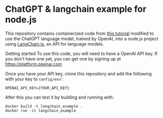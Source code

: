 ChatGPT & langchain example for node.js
=======================================

This repository contains containerized code from [this tutorial](https://langchainers.hashnode.dev/getting-started-with-langchainjs) modified to use the ChatGPT language model, trained by OpenAI, into a node.js project using [LangChain.js](https://github.com/hwchase17/langchainjs), an API for language models.

Getting started
To use this code, you will need to have a OpenAI API key. If you don't have one yet, you can get one by signing up at https://platform.openai.com

Once you have your API key, clone this repository and add the following with your key to `config/env`':

```
OPENAI_API_KEY={YOUR_API_KEY}
```

After this you can test it by building and running with:

```
docker build -t langchain_example . 
docker run -it langchain_example
```
